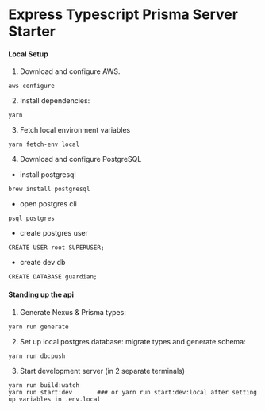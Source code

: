 # Express Typescript Prisma Server Starter

#### Local Setup

1. Download and configure AWS.

```
aws configure
```

2. Install dependencies:

```
yarn
```

3. Fetch local environment variables

```
yarn fetch-env local
```

4. Download and configure PostgreSQL

- install postgresql

```
brew install postgresql
```

- open postgres cli

```
psql postgres
```

- create postgres user

```
CREATE USER root SUPERUSER;
```

- create dev db

```
CREATE DATABASE guardian;
```

#### Standing up the api

1.  Generate Nexus & Prisma types:

```
yarn run generate
```

2. Set up local postgres database: migrate types and generate schema:

```
yarn run db:push
```

3. Start development server (in 2 separate terminals)

```
yarn run build:watch
yarn run start:dev       ### or yarn run start:dev:local after setting up variables in .env.local
```
